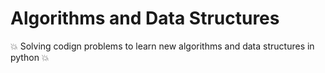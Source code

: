 # Algorithms and Data Structures

:collision: Solving codign problems to learn new algorithms and data structures in python :collision:
